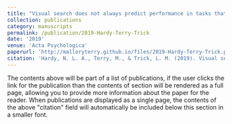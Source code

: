 ```yaml
---
title: "Visual search does not always predict performance in tasks that require finding targets among distractors: The case of line-ending illusory contours"
collection: publications
category: manuscripts
permalink: /publication/2019-Hardy-Terry-Trick
date: '2019'
venue: 'Acta Psychologica'
paperurl: 'http://malloryterry.github.io/files/2019-Hardy-Terry-Trick.pdf'
citation: 'Hardy, N. L. A., Terry, M., & Trick, L. M. (2019). Visual search does not always predict performance in tasks that require finding targets among distractors: The case of line-ending illusory contours. Acta Psychologica, 198, 102870. https://doi.org/10.1016/j.actpsy.2019.102870'
---
```


The contents above will be part of a list of publications, if the user clicks the link for the publication than the contents of section will be rendered as a full page, allowing you to provide more information about the paper for the reader. When publications are displayed as a single page, the contents of the above "citation" field will automatically be included below this section in a smaller font.
